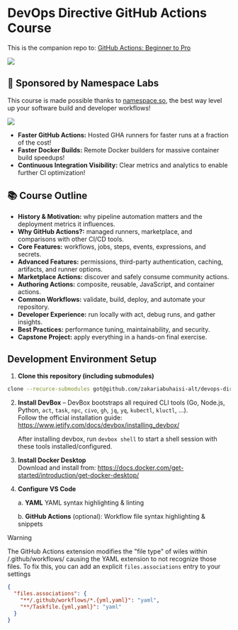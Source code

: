 # DevOps Directive GitHub Actions Course

This is the companion repo to: [GitHub Actions: Beginner to Pro](https://courses.devopsdirective.com/github-actions-beginner-to-pro)

[![](./readme-assets/thumbnail-yt.png)](https://youtu.be/Xwpi0ITkL3U)

## 🙌 Sponsored by Namespace Labs

This course is made possible thanks to [namespace.so](https://namespace.so/?utm_source=devopsdirective), the best way level up your software build and developer workflows!


[![](./readme-assets/namespace-screenshot.png)](https://namespace.so/?utm_source=devopsdirective)

- **Faster GitHub Actions:** Hosted GHA runners for faster runs at a fraction of the cost!
- **Faster Docker Builds:** Remote Docker builders for massive container build speedups!
- **Continuous Integration Visibility:** Clear metrics and analytics to enable further CI optimization!

## 📚 Course Outline
- **History & Motivation:** why pipeline automation matters and the deployment metrics it influences.
- **Why GitHub Actions?:** managed runners, marketplace, and comparisons with other CI/CD tools.
- **Core Features:** workflows, jobs, steps, events, expressions, and secrets.
- **Advanced Features:** permissions, third-party authentication, caching, artifacts, and runner options.
- **Marketplace Actions:** discover and safely consume community actions.
- **Authoring Actions:** composite, reusable, JavaScript, and container actions.
- **Common Workflows:** validate, build, deploy, and automate your repository.
- **Developer Experience:** run locally with act, debug runs, and gather insights.
- **Best Practices:** performance tuning, maintainability, and security.
- **Capstone Project:** apply everything in a hands-on final exercise.

## Development Environment Setup

1. **Clone this repository (including submodules)**  
```bash
clone --recurce-submodules got@github.com/zakariabuhaisi-alt/devops-directive-github-actions-course
```

2. **Install DevBox** – DevBox bootstraps all required CLI tools (Go, Node.js, Python, `act`, `task`, `npc`, `civo`, `gh`, `jq`, `yq`, `kubectl`, `kluctl`, ...).  
   Follow the official installation guide: <https://www.jetify.com/docs/devbox/installing_devbox/>
   
   After installing devbox, run `devbox shell` to start a shell session with these tools installed/configured.

3. **Install Docker Desktop**  
   Download and install from: <https://docs.docker.com/get-started/introduction/get-docker-desktop/>

4. **Configure VS Code**

      a. **YAML** YAML syntax highlighting & linting

      b. **GitHub Actions** (optional): Workflow file syntax highlighting & snippets

> [!WARNING] 
> The GitHub Actions extension modifies the "file type" of wiles within /.github/workflows/ causing the YAML extension to not recognize those files.
> To fix this, you can add an explicit `files.associations` entry to your settings
> 
> ```json
> {
>   "files.associations": {
>     "**/.github/workflows/*.{yml,yaml}": "yaml",
>     "**/Taskfile.{yml,yaml}": "yaml"
>   }
> }
> ```
      
